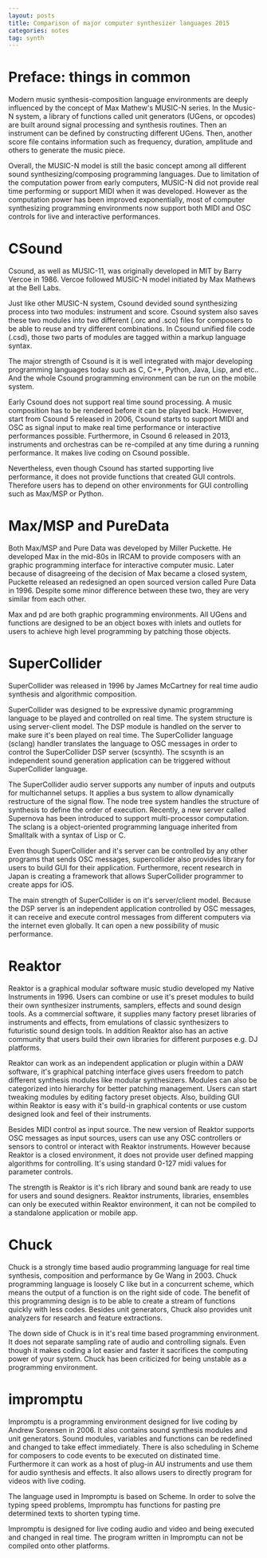 ```yaml
---
layout: posts
title: Comparison of major computer synthesizer languages 2015
categories: notes
tag: synth
---
```


# Preface: things in common #

Modern music synthesis-composition language environments are deeply influenced by the concept of Max Mathew's MUSIC-N series.   In the Music-N system, a library of functions called unit generators (UGens, or opcodes) are built around signal processing and synthesis routines.  Then an instrument can be defined by constructing different UGens.   Then, another score file contains information such as frequency, duration, amplitude and others to generate the music piece.

Overall, the MUSIC-N model is still the basic concept among all different sound synthesizing/composing programming languages.  Due to limitation of the computation power from early computers, MUSIC-N did not provide real time performing or support MIDI when it was developed.  However as the computation power has been improved exponentially, most of computer synthesizing programming environments now support both MIDI and OSC controls for live and interactive performances.

# CSound #

Csound, as well as MUSIC-11, was originally developed in MIT by Barry Vercoe in 1986.  Vercoe followed MUSIC-N model initiated by Max Mathews at the Bell Labs.

Just like other MUSIC-N system, Csound devided sound synthesizing process into two modules: instrument and score.  Csound system also saves these two modules into two different (.orc and .sco) files for composers to be able to reuse and try different combinations.  In Csound unified file code (.csd), those two parts of modules are tagged within a markup language syntax.

The major strength of Csound is it is well integrated with major developing programming languages today such as C, C++, Python, Java, Lisp, and etc..  And the whole Csound programming environment can be run on the mobile system.

Early Csound does not support real time sound processing.  A music composition has to be rendered before it can be played back.  However, start from Csound 5 released in 2006, Csound starts to support MIDI and OSC as signal input to make real time performance or interactive performances possible.  Furthermore, in Csound 6 released in 2013, instruments and orchestras can be re-compiled at any time during a running performance.  It makes live coding on Csound possible.

Nevertheless, even though Csound has started supporting live performance, it does not provide functions that created GUI controls.  Therefore users has to depend on other environments for GUI controlling such as Max/MSP or Python. 



# Max/MSP and PureData #

Both Max/MSP and Pure Data was developed by Miller Puckette.  He developed Max in the mid-80s in IRCAM to provide composers with an graphic programming interface for interactive computer music.  Later because of disagreeing of the decision of Max became a closed system, Puckette released an redesigned an open sourced version called Pure Data in 1996.  Despite some minor difference between these two, they are very similar from each other.

Max and pd are both graphic programming environments.  All UGens and functions are designed to be an object boxes with inlets and outlets for users to achieve high level programming by patching those objects.  

# SuperCollider #

SuperCollider was released in 1996 by James McCartney for real time audio synthesis and algorithmic composition.

SuperCollider was designed to be expressive dynamic programming language to be played and controlled on real time.  The system structure is using server-client model.  The DSP module is handled on the server to make sure it's been played on real time.  The SuperCollider language (sclang) handler translates the language to OSC messages in order to control the SuperCollider DSP server (scsynth).  The scsynth is an independent sound generation application can be triggered without SuperCollider language.

The SuperCollider audio server supports any number of inputs and outputs for multichannel setups.  It applies a bus system to allow dynamically restructure of the signal flow.  The node tree system handles the structure of synthesis to define the order of execution.  Recently, a new server called Supernova has been introduced to support multi-processor computation. The sclang is a object-oriented programming language inherited from Smalltalk with a syntax of Lisp or C.  

Even though SuperCollider and it's server can be controlled by any other programs that sends OSC messages, supercollider also provides library for users to build GUI for their application.  Furthermore, recent research in Japan is creating a framework that allows SuperCollider programmer to create apps for iOS.

The main strength of SuperCollider is on it's server/client model.  Because the DSP server is an independent application controlled by OSC messages, it can receive and execute control messages from different computers via the internet even globally.  It can open a new possibility of music performance.

# Reaktor #

Reaktor is a graphical modular software music studio developed my Native Instruments in 1996.  Users can combine or use it's preset modules to build their own synthesizer instruments, samplers, effects and sound design tools. As a commercial software, it supplies many factory preset libraries of instruments and effects, from emulations of classic synthesizers to futuristic sound design tools.  In addition Reaktor also has an active community that users build their own libraries for different purposes e.g. DJ platforms. 

Reaktor can work as an independent application or plugin within a DAW software, it's graphical patching interface gives users freedom to patch different synthesis modules like modular synthesizers.  Modules can also be categorized into hierarchy for better patching management.  Users can start tweaking modules by editing factory preset objects.  Also, building GUI within Reaktor is easy with it's build-in graphical contents or use custom designed look and feel of their instruments. 

Besides MIDI control as input source. The new version of Reaktor supports OSC messages as input sources, users can use any OSC controllers or sensors to control or interact with Reaktor instruments.  However because Reaktor is a closed environment, it does not provide user defined mapping algorithms for controlling.  It's using standard 0-127 midi values for parameter controls.

The strength is Reaktor is it's rich library and sound bank are ready to use for users and sound designers.  Reaktor instruments, libraries, ensembles can only be executed within Reaktor environment, it can not be compiled to a standalone application or mobile app.

# Chuck #

Chuck is a strongly time based audio programming language for real time synthesis, composition and performance by Ge Wang in 2003.  Chuck programming language is loosely C like but in a concurrent scheme, which means the output of a function is on the right side of code.  The benefit of this programming design is to be able to create a stream of functions quickly with less codes. Besides unit generators, Chuck also provides unit analyzers for research and feature extractions.

The down side of Chuck is in it's real time based programming environment. It does not separate sampling rate of audio and controlling signals.  Even though it makes coding a lot easier and faster it sacrifices the computing power of your system.  Chuck has been criticized for being unstable as a programming environment. 

# impromptu #

Impromptu is a programming environment designed for live coding by Andrew Sorensen in 2006.  It also contains sound synthesis modules and unit generators.  Sound modules, variables and functions can be redefined and changed to take effect immediately.  There is also scheduling in Scheme for composers to code events to be executed on distinated time. Furthermore it can work as a host of plug-in AU instruments and use them for audio synthesis and effects.  It also allows users to directly program for videos with live coding.

The language used in Impromptu is based on Scheme.  In order to solve the typing speed problems, Impromptu has functions for pasting pre determined texts to shorten typing time.  

Impromptu is designed for live coding audio and video and being executed and changed in real time.  The program written in Impromptu can not be compiled onto other platforms.